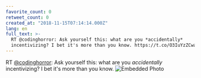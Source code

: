 ```yaml
---
favorite_count: 0
retweet_count: 0
created_at: "2018-11-15T07:14:14.000Z"
lang: en
full_text: >-
  RT @codinghorror: Ask yourself this: what are you *accidentally*
  incentivizing? I bet it's more than you know. https://t.co/O3IuYzZCwa
---
```


RT [@codinghorror](https://twitter.com/codinghorror): Ask yourself this: what
are you _accidentally_ incentivizing? I bet it's more than you know.
![Embedded Photo](https://twitter-media-coderbyheart.s3.eu-north-1.amazonaws.com/1062966993354145792-DsAWdX8U4AEOnk7.jpg)
